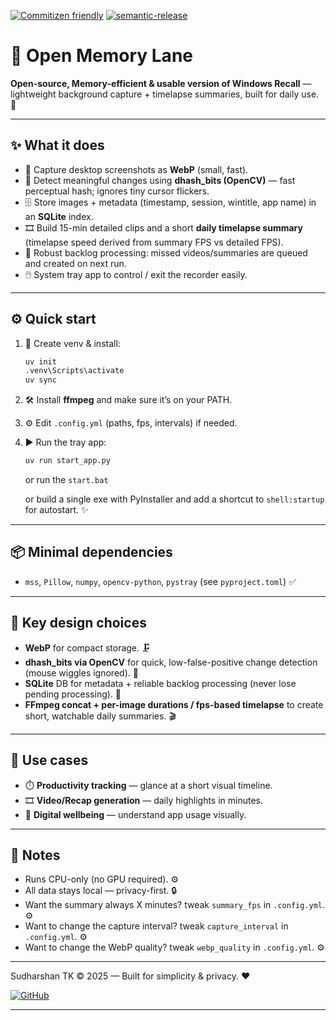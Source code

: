 [![Commitizen friendly](https://img.shields.io/badge/commitizen-friendly-brightgreen.svg)](http://commitizen.github.io/cz-cli/) [![semantic-release](https://img.shields.io/badge/%20%20%F0%9F%93%A6%F0%9F%9A%80-semantic--release-e10079.svg)](https://github.com/semantic-release/semantic-release)

# 🧠 Open Memory Lane

**Open-source, Memory-efficient & usable version of Windows Recall** — lightweight background capture + timelapse summaries, built for daily use. 🚀

---

## ✨ What it does

- 📸 Capture desktop screenshots as **WebP** (small, fast).
- 🔎 Detect meaningful changes using **dhash_bits (OpenCV)** — fast perceptual hash; ignores tiny cursor flickers.
- 🗄️ Store images + metadata (timestamp, session, wintitle, app name) in an **SQLite** index.
- 🎞️ Build 15-min detailed clips and a short **daily timelapse summary** (timelapse speed derived from summary FPS vs detailed FPS).
- 🔁 Robust backlog processing: missed videos/summaries are queued and created on next run.
- 🖱️ System tray app to control / exit the recorder easily.

---

## ⚙️ Quick start

1. 🐣 Create venv & install:

   ```bash
   uv init
   .venv\Scripts\activate
   uv sync
   ```

2. 🛠️ Install **ffmpeg** and make sure it’s on your PATH.
3. ⚙️ Edit `.config.yml` (paths, fps, intervals) if needed.
4. ▶️ Run the tray app:

   ```bash
   uv run start_app.py
   ```

   or run the `start.bat`

   or build a single exe with PyInstaller and add a shortcut to `shell:startup` for autostart. ✨

---

## 📦 Minimal dependencies

- `mss`, `Pillow`, `numpy`, `opencv-python`, `pystray`
  (see `pyproject.toml`) ✅

---

## 🎯 Key design choices

- **WebP** for compact storage. 🗜️
- **dhash_bits via OpenCV** for quick, low-false-positive change detection (mouse wiggles ignored). 🧠
- **SQLite** DB for metadata + reliable backlog processing (never lose pending processing). 💾
- **FFmpeg concat + per-image durations / fps-based timelapse** to create short, watchable daily summaries. 🎬

---

## 🧰 Use cases

- ⏱️ **Productivity tracking** — glance at a short visual timeline.
- 🎞️ **Video/Recap generation** — daily highlights in minutes.
- 💚 **Digital wellbeing** — understand app usage visually.

---

## 📝 Notes

- Runs CPU-only (no GPU required). ⚙️
- All data stays local — privacy-first. 🔒
- Want the summary always X minutes? tweak `summary_fps` in `.config.yml`. ⚙️
- Want to change the capture interval? tweak `capture_interval` in `.config.yml`. ⚙️
- Want to change the WebP quality? tweak `webp_quality` in `.config.yml`. ⚙️

---

Sudharshan TK © 2025 — Built for simplicity & privacy. ❤️

[![GitHub](https://img.shields.io/badge/GitHub-100000?style=for-the-badge&logo=github&logoColor=white)](https://github.com/sudharshan-tk/open-memory-lane)

---
